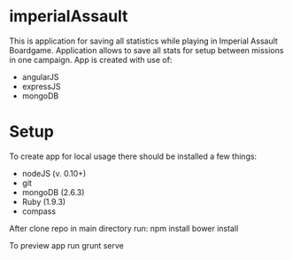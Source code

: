# imperialAssault
This is application for saving all statistics while playing in Imperial Assault Boardgame. Application allows to save all stats for setup between missions in one campaign.
App is created with use of:
- angularJS
- expressJS
- mongoDB

# Setup
To create app for local usage there should be installed a few things:
- nodeJS (v. 0.10+)
- git
- mongoDB (2.6.3)
- Ruby (1.9.3)
- compass

After clone repo in main directory run: 
npm install
bower install

To preview app run grunt serve
